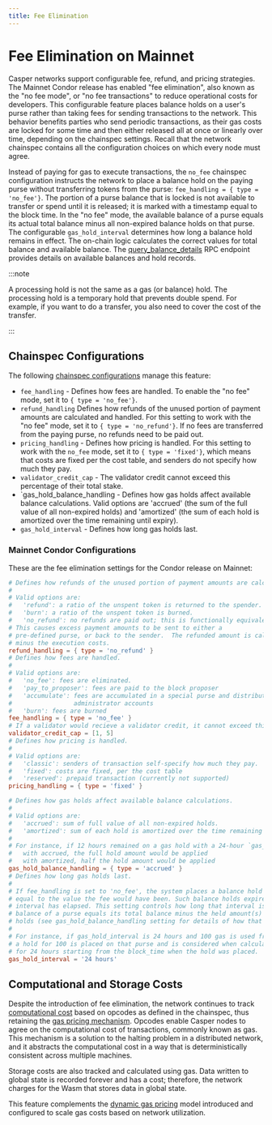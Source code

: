 ```yaml
---
title: Fee Elimination
---
```


# Fee Elimination on Mainnet

Casper networks support configurable fee, refund, and pricing strategies. The Mainnet Condor release has enabled "fee elimination", also known as the "no fee mode", or "no fee transactions" to reduce operational costs for developers. This configurable feature places balance holds on a user's purse rather than taking fees for sending transactions to the network. This behavior benefits parties who send periodic transactions, as their gas costs are locked for some time and then either released all at once or linearly over time, depending on the chainspec settings. Recall that the network chainspec contains all the configuration choices on which every node must agree.

Instead of paying for gas to execute transactions, the `no_fee` chainspec configuration instructs the network to place a balance hold on the paying purse without transferring tokens from the purse: `fee_handling = { type = 'no_fee'}`. The portion of a purse balance that is locked is not available to transfer or spend until it is released; it is marked with a timestamp equal to the block time. In the "no fee" mode, the available balance of a purse equals its actual total balance minus all non-expired balance holds on that purse. The configurable `gas_hold_interval` determines how long a balance hold remains in effect. The on-chain logic calculates the correct values for total balance and available balance. The [query_balance_details](../../developers/json-rpc/json-rpc-informational.md#query_balance_details) RPC endpoint provides details on available balances and hold records.

:::note

A processing hold is not the same as a gas (or balance) hold. The processing hold is a temporary hold that prevents double spend. For example, if you want to do a transfer, you also need to cover the cost of the transfer.

:::

## Chainspec Configurations

The following [chainspec configurations](../../operators/setup-network/chain-spec.md) manage this feature:

-   `fee_handling` - Defines how fees are handled. To enable the "no fee" mode, set it to `{ type = 'no_fee'}`.
-   `refund_handling` Defines how refunds of the unused portion of payment amounts are calculated and handled. For this setting to work with the "no fee" mode, set it to `{ type = 'no_refund'}`. If no fees are transferred from the paying purse, no refunds need to be paid out.
-   `pricing_handling` - Defines how pricing is handled. For this setting to work with the `no_fee` mode, set it to `{ type = 'fixed'}`, which means that costs are fixed per the cost table, and senders do not specify how much they pay.
-   `validator_credit_cap` - The validator credit cannot exceed this percentage of their total stake.
- `gas_hold_balance_handling - Defines how gas holds affect available balance calculations. Valid options are 'accrued' (the sum of the full value of all non-expired holds) and 'amortized' (the sum of each hold is amortized over the time remaining until expiry).
-   `gas_hold_interval` - Defines how long gas holds last.

### Mainnet Condor Configurations

These are the fee elimination settings for the Condor release on Mainnet:
<!--TODO check and update these settings after the launch or link to the chainspec file directly.-->

```toml
# Defines how refunds of the unused portion of payment amounts are calculated and handled.
#
# Valid options are:
#   'refund': a ratio of the unspent token is returned to the spender.
#   'burn': a ratio of the unspent token is burned.
#   'no_refund': no refunds are paid out; this is functionally equivalent to refund with 0% ratio.
# This causes excess payment amounts to be sent to either a
# pre-defined purse, or back to the sender.  The refunded amount is calculated as the given ratio of the payment amount
# minus the execution costs.
refund_handling = { type = 'no_refund' }
# Defines how fees are handled.
#
# Valid options are:
#   'no_fee': fees are eliminated.
#   'pay_to_proposer': fees are paid to the block proposer
#   'accumulate': fees are accumulated in a special purse and distributed at the end of each era evenly among all
#                 administrator accounts
#   'burn': fees are burned
fee_handling = { type = 'no_fee' }
# If a validator would recieve a validator credit, it cannot exceed this percentage of their total stake.
validator_credit_cap = [1, 5]
# Defines how pricing is handled.
#
# Valid options are:
#   'classic': senders of transaction self-specify how much they pay.
#   'fixed': costs are fixed, per the cost table
#   'reserved': prepaid transaction (currently not supported)
pricing_handling = { type = 'fixed' }

# Defines how gas holds affect available balance calculations.
#
# Valid options are:
#   'accrued': sum of full value of all non-expired holds.
#   'amortized': sum of each hold is amortized over the time remaining until expiry.
#
# For instance, if 12 hours remained on a gas hold with a 24-hour `gas_hold_interval`,
#   with accrued, the full hold amount would be applied
#   with amortized, half the hold amount would be applied
gas_hold_balance_handling = { type = 'accrued' }
# Defines how long gas holds last.
#
# If fee_handling is set to 'no_fee', the system places a balance hold on the payer
# equal to the value the fee would have been. Such balance holds expire after a time
# interval has elapsed. This setting controls how long that interval is. The available
# balance of a purse equals its total balance minus the held amount(s) of non-expired
# holds (see gas_hold_balance_handling setting for details of how that is calculated).
#
# For instance, if gas_hold_interval is 24 hours and 100 gas is used from a purse,
# a hold for 100 is placed on that purse and is considered when calculating total balance
# for 24 hours starting from the block_time when the hold was placed.
gas_hold_interval = '24 hours'
```

## Computational and Storage Costs

Despite the introduction of fee elimination, the network continues to track [computational cost](../design/casper-design.md#measuring-computational-work-execution-semantics-gas) based on opcodes as defined in the chainspec, thus retaining the [gas pricing mechanism](./gas-concepts.md). Opcodes enable Casper nodes to agree on the computational cost of transactions, commonly known as gas. This mechanism is a solution to the halting problem in a distributed network, and it abstracts the computational cost in a way that is deterministically consistent across multiple machines.

Storage costs are also tracked and calculated using gas. Data written to global state is recorded forever and has a cost; therefore, the network charges for the Wasm that stores data in global state.

This feature complements the [dynamic gas pricing](./dynamic-gas-pricing.md) model introduced and configured to scale gas costs based on network utilization.
